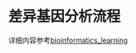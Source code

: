 # 差异基因分析流程
详细内容参考[bioinformatics_learning](https://github.com/outcastaaa/bioinformatics-learning/blob/main/RNA-seq/RNA-SEQ%E6%B5%81%E7%A8%8B.md#9-%E5%B7%AE%E5%BC%82%E8%A1%A8%E8%BE%BE%E5%88%86%E6%9E%90)

